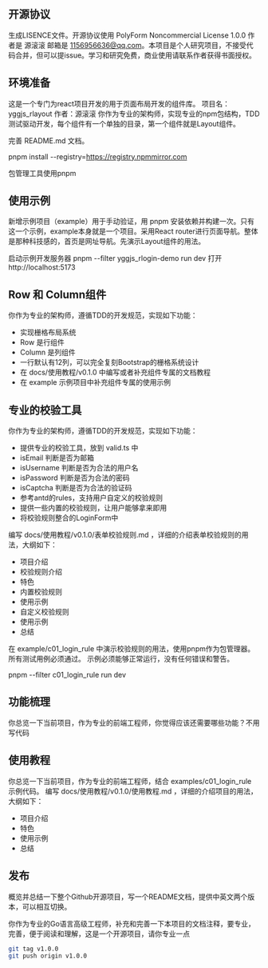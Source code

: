 ## 开源协议
生成LISENCE文件。开源协议使用 PolyForm Noncommercial License 1.0.0  作者是 源滚滚 邮箱是 1156956636@qq.com。本项目是个人研究项目，不接受代码合并，但可以提issue。学习和研究免费，商业使用请联系作者获得书面授权。

## 环境准备
这是一个专门为react项目开发的用于页面布局开发的组件库。
项目名：yggjs_rlayout
作者：源滚滚
你作为专业的架构师，实现专业的npm包结构，TDD测试驱动开发，每个组件有一个单独的目录，第一个组件就是Layout组件。

完善 README.md 文档。

pnpm install --registry=https://registry.npmmirror.com

包管理工具使用pnpm

## 使用示例
新增示例项目（example）用于手动验证，用 pnpm 安装依赖并构建一次。只有这一个示例，example本身就是一个项目。采用React router进行页面导航。整体是那种科技感的，首页是网址导航。先演示Layout组件的用法。

启动示例开发服务器
pnpm --filter yggjs_rlogin-demo run dev
打开 http://localhost:5173

## Row 和 Column组件
你作为专业的架构师，遵循TDD的开发规范，实现如下功能：
- 实现栅格布局系统
- Row 是行组件
- Column 是列组件
- 一行默认有12列，可以完全复刻Bootstrap的栅格系统设计
- 在 docs/使用教程/v0.1.0 中编写或者补充组件专属的文档教程
- 在 example 示例项目中补充组件专属的使用示例


## 专业的校验工具
你作为专业的架构师，遵循TDD的开发规范，实现如下功能：
- 提供专业的校验工具，放到 valid.ts 中
- isEmail 判断是否为邮箱
- isUsername 判断是否为合法的用户名
- isPassword 判断是否为合法的密码
- isCaptcha 判断是否为合法的验证码
- 参考antd的rules，支持用户自定义的校验规则
- 提供一些内置的校验规则，让用户能够拿来即用
- 将校验规则整合的LoginForm中

编写 docs/使用教程/v0.1.0/表单校验规则.md ，详细的介绍表单校验规则的用法，大纲如下：
- 项目介绍
- 校验规则介绍
- 特色
- 内置校验规则
- 使用示例
- 自定义校验规则
- 使用示例
- 总结

在 example/c01_login_rule 中演示校验规则的用法，使用pnpm作为包管理器。
所有测试用例必须通过。
示例必须能够正常运行，没有任何错误和警告。


pnpm --filter c01_login_rule run dev


## 功能梳理
你总览一下当前项目，作为专业的前端工程师，你觉得应该还需要哪些功能？不用写代码

## 使用教程
你总览一下当前项目，作为专业的前端工程师，结合 examples/c01_login_rule 示例代码。
编写 docs/使用教程/v0.1.0/使用教程.md ，详细的介绍项目的用法，大纲如下：
- 项目介绍
- 特色
- 使用示例
- 总结

## 发布
概览并总结一下整个Github开源项目，写一个README文档，提供中英文两个版本，可以相互切换。

你作为专业的Go语言高级工程师，补充和完善一下本项目的文档注释，要专业，完善，便于阅读和理解，这是一个开源项目，请你专业一点


```bash
git tag v1.0.0
git push origin v1.0.0
```
